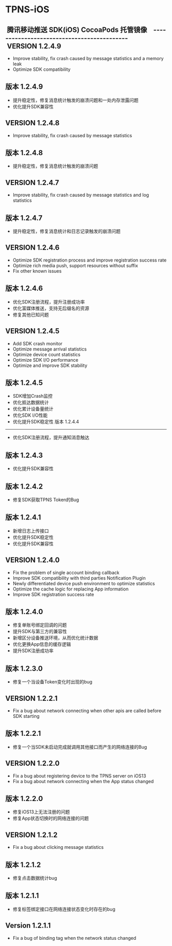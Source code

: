 # TPNS-iOS
 腾讯移动推送 SDK(iOS) CocoaPods 托管镜像
 
 -------------------------------------------
 
 
 VERSION 1.2.4.9
-------------------------------------------
* Improve stability, fix crash caused by message statistics and a memory leak
* Optimize SDK compatibility

版本 1.2.4.9
-------------------------------------------
* 提升稳定性，修复消息统计触发的崩溃问题和一处内存泄露问题
* 优化提升SDK兼容性

VERSION 1.2.4.8
-------------------------------------------

* Improve stability, fix crash caused by message statistics

版本 1.2.4.8
-------------------------------------------

* 提升稳定性，修复消息统计触发的崩溃问题

VERSION 1.2.4.7
-------------------------------------------

* Improve stability, fix crash caused by message statistics and log statistics

版本 1.2.4.7
-------------------------------------------
* 提升稳定性，修复消息统计和日志记录触发的崩溃问题

 VERSION 1.2.4.6
-------------------------------------------
* Optimize SDK registration process and improve registration success rate
* Optimize rich media push, support resources without suffix
* Fix other known issues

版本 1.2.4.6
-------------------------------------------
* 优化SDK注册流程，提升注册成功率
* 优化富媒体推送，支持无后缀名的资源
* 修复其他已知问题


VERSION 1.2.4.5
-------------------------------------------
* Add SDK crash monitor
* Optimize message arrival statistics
* Optimize device count statistics
* Optimize SDK I/O performance
* Optimize and improve SDK stability


版本 1.2.4.5
-------------------------------------------
* SDK增加Crash监控
* 优化抵达数据统计
* 优化累计设备量统计
* 优化SDK I/O性能
* 优化提升SDK稳定性
 版本 1.2.4.4
-------------------------------------------
* 优化SDK注册流程，提升通知消息触达

版本 1.2.4.3
-------------------------------------------
* 优化提升SDK兼容性


版本 1.2.4.2
-------------------------------------------
* 修复SDK获取TPNS Token的Bug

版本 1.2.4.1
-------------------------------------------
* 新增日志上传接口
* 优化提升SDK稳定性
* 优化提升SDK兼容性

VERSION 1.2.4.0
-------------------------------------------
* Fix the problem of single account binding callback
* Improve SDK compatibility with third parties Notification Plugin
* Newly differentiated device push environment to optimize statistics
* Optimize the cache logic for replacing App information
* Improve SDK registration success rate

版本 1.2.4.0
-------------------------------------------
* 修复单账号绑定回调的问题
* 提升SDK与第三方的兼容性
* 新增区分设备推送环境，从而优化统计数据
* 优化更换App信息的缓存逻辑
* 提升SDK注册成功率

版本 1.2.3.0
-------------------------------------------
* 修复一个当设备Token变化时出现的bug
 
VERSION 1.2.2.1
-------------------------------------------
* Fix a bug about network connecting when other apis are called before SDK starting

版本 1.2.2.1
-------------------------------------------
* 修复一个当SDK未启动完成就调用其他接口而产生的网络连接的Bug

VERSION 1.2.2.0
-------------------------------------------
* Fix a bug about registering device to the TPNS server on iOS13
* Fix a bug about network connecting when the App status changed

版本 1.2.2.0
-------------------------------------------
* 修复iOS13上无法注册的问题
* 修复App状态切换时的网络连接的问题


VERSION 1.2.1.2
-------------------------------------------
* Fix a bug about clicking message statistics

版本 1.2.1.2
-------------------------------------------
* 修复点击数据统计bug

版本 1.2.1.1
-------------------------------------------
* 修复标签绑定接口在网络连接状态变化时存在的bug

Version 1.2.1.1
-------------------------------------------
* Fix a bug of binding tag when the network status changed

